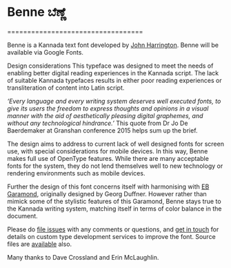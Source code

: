 
# Benne ಬೆಣ್ಣೆ
==================================

Benne is a Kannada text font developed by 
[John Harrington](http://poststudio.net). 
Benne will be available via Google Fonts.

Design considerations
This typeface was designed to meet the needs of enabling better digital reading experiences in the Kannada script. The lack of suitable Kannada typefaces results in either poor reading experiences or transliteration of content into Latin script. 

_‘Every language and every writing system deserves well executed fonts, to give its users the freedom to express thoughts and opinions in a visual manner with the aid of aesthetically pleasing digital graphemes, and without any technological hindrance.’_
This quote from Dr Jo De Baerdemaker at Granshan conference 2015 helps sum up the brief. 

The design aims to address to current lack of well designed fonts for screen use, with special considerations for mobile devices. In this way, Benne makes full use of OpenType features. While there are many acceptable fonts for the system, they do not lend themselves well to new technology or rendering environments such as mobile devices.  

Further the design of this font concerns itself with harmonising with [EB Garamond](https://www.google.com/fonts/specimen/EB+Garamond), originally designed by Georg Duffner. However rather than mimick some of the stylistic features of this Garamond, Benne stays true to the Kannada writing system, matching itself in terms of color balance in the document.

Please do [file issues](https://github.com/misemefein/Benne/issues) with any comments or questions, and [get in touch](mailto:holler@poststudio.net) for details on custom type development services to improve the font. Source files are [available](https://github.com/PostStudio/Benne/tree/master/Production/Masters) also.


Many thanks to Dave Crossland and Erin McLaughlin.
